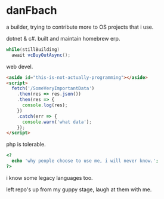 # danFbach

a builder, trying to contribute more to OS projects that i use.

dotnet & c#. built and maintain homebrew erp.
```cs
while(stillBuilding)
  await vcBuyOutAsync();
```
web devel.
```html
<aside id="this-is-not-actually-programming"></aside>
<script>
  fetch('/SomeVeryImportantData')
    .then(res => res.json())
    .then(res => {
      console.log(res);
    })
    .catch(err => {
      console.warn('what data');
    });
</script>
```
php is tolerable.
```php
<?
  echo 'why people choose to use me, i will never know.';
?>
```
i know some legacy languages too. 

left repo's up from my guppy stage, laugh at them with me.
